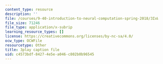 ```yaml
---
content_type: resource
description: ''
file: /courses/9-40-introduction-to-neural-computation-spring-2018/3IxWLibV_tU_captions.vtt
file_size: 71246
file_type: application/x-subrip
learning_resource_types: []
license: https://creativecommons.org/licenses/by-nc-sa/4.0/
ocw_type: OCWFile
resourcetype: Other
title: 3play caption file
uid: c4573bdf-8427-4e5e-a046-c802b0b96545
---
```

